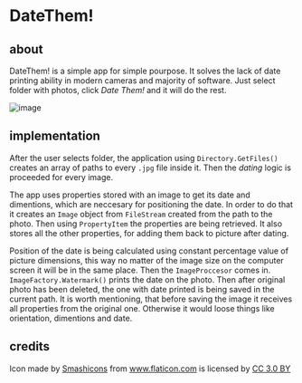 # DateThem!

## about
DateThem! is a simple app for simple pourpose. It solves the lack of date printing ability in modern cameras and majority of software. Just select folder with photos, click *Date Them!* and it will do the rest.

![image](https://user-images.githubusercontent.com/32958017/36062458-61e8e056-0e6d-11e8-8a75-0fdb6ffd3834.png)

## implementation
After the user selects folder, the application using `Directory.GetFiles()` creates an array of paths to every `.jpg` file inside it. Then the *dating* logic is proceeded for every image.

The app uses properties stored with an image to get its date and dimentions, which are neccesary for positioning the date. In order to do that it creates an `Image` object from `FileStream` created from the path to the photo. Then using `PropertyItem` the properties are being retrieved. It also stores all the other properties, for adding them back to picture after dating.

Position of the date is being calculated using constant percentage value of picture dimensions, this way no matter of the image size on the computer screen it will be in the same place. Then the `ImageProccesor` comes in. `ImageFactory.Watermark()` prints the date on the photo. Then after original photo has been deleted, the one with date printed is being saved in the current path. It is worth mentioning, that before saving the image it receives all properties from the original one. Otherwise it would loose things like orientation, dimentions and date.   


## credits
<div>Icon made by <a href="https://www.flaticon.com/authors/smashicons" title="Smashicons">Smashicons</a> from <a href="https://www.flaticon.com/" title="Flaticon">www.flaticon.com</a> is licensed by <a href="http://creativecommons.org/licenses/by/3.0/" title="Creative Commons BY 3.0" target="_blank">CC 3.0 BY</a></div>
